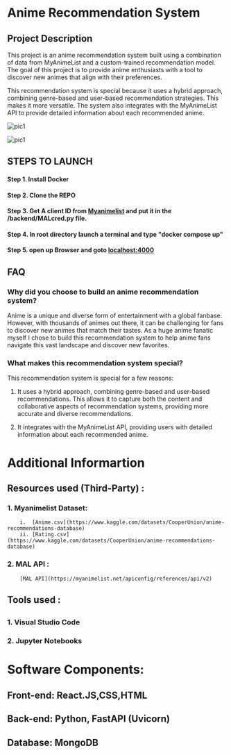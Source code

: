 
# Anime Recommendation System

## Project Description

This project is an anime recommendation system built using a combination of data from MyAnimeList and a custom-trained recommendation model. The goal of this project is to provide anime enthusiasts with a tool to discover new animes that align with their preferences.

This recommendation system is special because it uses a hybrid approach, combining genre-based and user-based recommendation strategies. This makes it more versatile. The system also integrates with the MyAnimeList API to provide detailed information about each recommended anime.  



![pic1](https://github.com/c-d3vil/AnimeRecomWebApp/assets/132782518/04f751dc-b49e-4117-bbcb-72f18d05e874)

![pic1](https://github.com/c-d3vil/AnimeRecomWebApp/assets/132782518/4f42996b-4f46-496f-a518-50b2244a72e9)


## STEPS TO LAUNCH

#### Step 1. Install Docker

#### Step 2. Clone the REPO

#### Step 3. Get A client ID from [Myanimelist](https://myanimelist.net) and put it in the /backend/MALcred.py file.

#### Step 4. In root directory launch a terminal and type   				 "docker compose up"

#### Step 5. open up Browser and goto [localhost:4000](http://localhost:4000/) 
## FAQ

### Why did you choose to build an anime recommendation system?

Anime is a unique and diverse form of entertainment with a global fanbase. However, with thousands of animes out there, it can be challenging for fans to discover new animes that match their tastes. As a huge anime fanatic myself I chose to build this recommendation system to help anime fans navigate this vast landscape and discover new favorites.

### What makes this recommendation system special?

This recommendation system is special for a few reasons:

1. It uses a hybrid approach, combining genre-based and user-based recommendations. This allows it to capture both the content and collaborative aspects of recommendation systems, providing more accurate and diverse recommendations.

2. It integrates with the MyAnimeList API, providing users with detailed information about each recommended anime.


# Additional Informartion

## Resources used (Third-Party) :

### 1. Myanimelist Dataset:
		i.  [Anime.csv](https://www.kaggle.com/datasets/CooperUnion/anime-recommendations-database)
		ii. [Rating.csv](https://www.kaggle.com/datasets/CooperUnion/anime-recommendations-database)

### 2. MAL API : 
		[MAL API](https://myanimelist.net/apiconfig/references/api/v2)
		
## Tools used :
## 
### 1. Visual Studio Code
### 2. Jupyter Notebooks


# Software Components:

## Front-end: React.JS,CSS,HTML
## Back-end: Python, FastAPI (Uvicorn)
## Database: MongoDB

 
